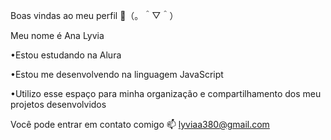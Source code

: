 Boas vindas ao meu perfil 💜（。＾▽＾）

Meu nome é Ana Lyvia


•Estou estudando na Alura

•Estou me desenvolvendo na linguagem JavaScript

•Utilizo esse espaço para minha organização e compartilhamento dos meu projetos desenvolvidos

Você pode entrar em contato comigo 📫
lyviaa380@gmail.com
